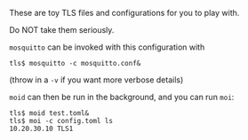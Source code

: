 These are toy TLS files and configurations for you to play with.

Do NOT take them seriously.

`mosquitto` can be invoked with this configuration with

```
tls$ mosquitto -c mosquitto.conf&
```
(throw in a `-v` if you want more verbose details)

`moid` can then be run in the background, and you can run `moi`:

```
tls$ moid test.toml&
tls$ moi -c config.toml ls
10.20.30.10	TLS1
```
